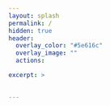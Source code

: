 ```yaml
---
layout: splash
permalink: /
hidden: true
header:
  overlay_color: "#5e616c"
  overlay_image: ""
  actions:

excerpt: >

    
---
```

